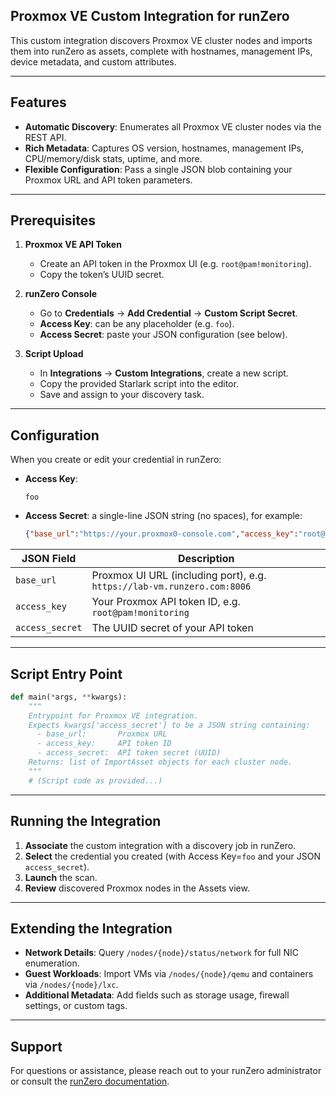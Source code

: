 ## Proxmox VE Custom Integration for runZero

This custom integration discovers Proxmox VE cluster nodes and imports them into runZero as assets, complete with hostnames, management IPs, device metadata, and custom attributes.

---

## Features

* **Automatic Discovery**: Enumerates all Proxmox VE cluster nodes via the REST API.
* **Rich Metadata**: Captures OS version, hostnames, management IPs, CPU/memory/disk stats, uptime, and more.
* **Flexible Configuration**: Pass a single JSON blob containing your Proxmox URL and API token parameters.

---

## Prerequisites

1. **Proxmox VE API Token**

   * Create an API token in the Proxmox UI (e.g. `root@pam!monitoring`).
   * Copy the token’s UUID secret.

2. **runZero Console**

   * Go to **Credentials** → **Add Credential** → **Custom Script Secret**.
   * **Access Key**: can be any placeholder (e.g. `foo`).
   * **Access Secret**: paste your JSON configuration (see below).

3. **Script Upload**

   * In **Integrations** → **Custom Integrations**, create a new script.
   * Copy the provided Starlark script into the editor.
   * Save and assign to your discovery task.

---

## Configuration

When you create or edit your credential in runZero:

* **Access Key**:

  ```text
  foo
  ```
* **Access Secret**: a single-line JSON string (no spaces), for example:

  ```json
  {"base_url":"https://your.proxmox0-console.com","access_key":"root@pam!monitoring","access_secret":"123e4567-e89b-12d3-a456-426614174000"}
  ```

| JSON Field      | Description                                                             |
| --------------- | ----------------------------------------------------------------------- |
| `base_url`      | Proxmox UI URL (including port), e.g. `https://lab-vm.runzero.com:8006` |
| `access_key`    | Your Proxmox API token ID, e.g. `root@pam!monitoring`                   |
| `access_secret` | The UUID secret of your API token                                       |

---

## Script Entry Point

```python
def main(*args, **kwargs):
    """
    Entrypoint for Proxmox VE integration.
    Expects kwargs['access_secret'] to be a JSON string containing:
      - base_url:       Proxmox URL
      - access_key:     API token ID
      - access_secret:  API token secret (UUID)
    Returns: list of ImportAsset objects for each cluster node.
    """
    # (Script code as provided...)
```

---

## Running the Integration

1. **Associate** the custom integration with a discovery job in runZero.
2. **Select** the credential you created (with Access Key=`foo` and your JSON `access_secret`).
3. **Launch** the scan.
4. **Review** discovered Proxmox nodes in the Assets view.

---

## Extending the Integration

* **Network Details**: Query `/nodes/{node}/status/network` for full NIC enumeration.
* **Guest Workloads**: Import VMs via `/nodes/{node}/qemu` and containers via `/nodes/{node}/lxc`.
* **Additional Metadata**: Add fields such as storage usage, firewall settings, or custom tags.

---

## Support

For questions or assistance, please reach out to your runZero administrator or consult the [runZero documentation](https://docs.runzero.com).
